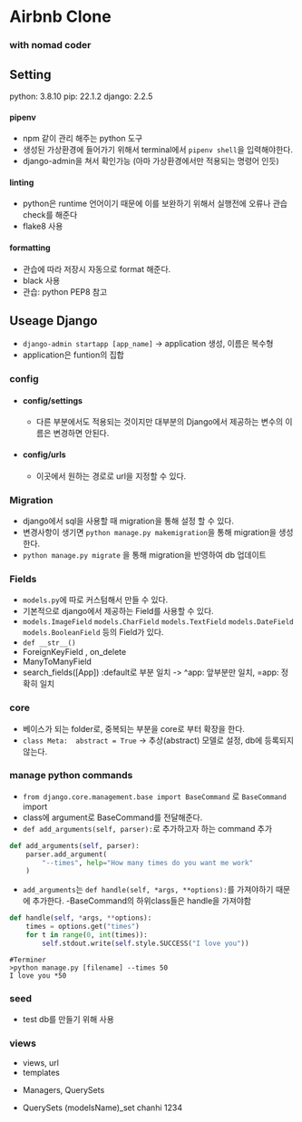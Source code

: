 # Airbnb Clone

### with nomad coder


## Setting
python: 3.8.10
pip: 22.1.2
django: 2.2.5

#### pipenv
- npm 같이 관리 해주는 python 도구
- 생성된 가상환경에 들어가기 위해서 terminal에서 `pipenv shell`을 입력해야한다.
- django-admin을 쳐서 확인가능 (아마 가상환경에서만 적용되는 명령어 인듯)

#### linting
- python은 runtime 언어이기 때문에 이를 보완하기 위해서 실행전에 오류나 관습 check를 해준다
- flake8 사용
#### formatting
- 관습에 따라 저장시 자동으로 format 해준다.
- black 사용
- 관습: python PEP8 참고

## Useage Django
- `django-admin startapp [app_name]` -> application 생성, 이름은 복수형
- application은 funtion의 집합

### config
- #### config/settings
    - 다른 부분에서도 적용되는 것이지만 대부분의 Django에서 제공하는 변수의 이름은 변경하면 안된다.
- #### config/urls
    - 이곳에서 원하는 경로로 url을 지정할 수 있다.

### Migration
- django에서 sql을 사용할 때 migration을 통해 설정 할 수 있다.
- 변경사항이 생기면 `python manage.py makemigration`을 통해 migration을 생성한다.
- `python manage.py migrate` 을 통해 migration을 반영하여 db 업데이트

### Fields
- `models.py`에 따로 커스텀해서 만들 수 있다.
- 기본적으로 django에서 제공하는 Field를 사용할 수 있다.
- `models.ImageField` `models.CharField` `models.TextField` `models.DateField` `models.BooleanField` 등의 Field가 있다.
- `def __str__()`
- ForeignKeyField , on_delete
- ManyToManyField
- search_fields([App]) :default로 부분 일치 -> ^app: 앞부분만 일치, =app: 정확히 일치

### core
- 베이스가 되는 folder로, 중복되는 부분을 core로 부터 확장을 한다.
- `class Meta:  abstract = True` -> 추상(abstract) 모델로 설정, db에 등록되지 않는다.

### manage python commands
- `from django.core.management.base import BaseCommand` 로 `BaseCommand` import
- class에 argument로 BaseCommand를 전달해준다.
- `def add_arguments(self, parser):`로 추가하고자 하는 command 추가
```python
def add_arguments(self, parser):
    parser.add_argument(
        "--times", help="How many times do you want me work"
    )
```
- `add_arguments`는 `def handle(self, *args, **options):`를 가져야하기 때문에 추가한다.
    -BaseCommand의 하위class들은 handle을 가져야함

```python
def handle(self, *args, **options):
    times = options.get("times")
    for t in range(0, int(times)):
        self.stdout.write(self.style.SUCCESS("I love you"))
```
```
#Terminer
>python manage.py [filename] --times 50
I love you *50
```

### seed
- test db를 만들기 위해 사용

### views
- views, url
- templates

* Managers, QuerySets
- QuerySets (modelsName)_set
chanhi
1234